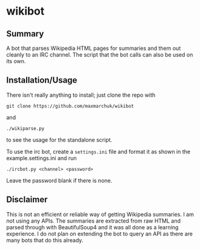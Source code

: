 wikibot
=========

Summary
--------
A bot that parses Wikipedia HTML pages for summaries and them out cleanly to an IRC channel.
The script that the bot calls can also be used on its own.

Installation/Usage
--------
There isn't really anything to install; just clone the repo with  

`git clone https://github.com/maxmarchuk/wikibot`

and 

`./wikiparse.py`

to see the usage for the standalone script.

To use the irc bot, create a `settings.ini` file and format it as shown in the example.settings.ini and run

`./ircbot.py <channel> <password>`

Leave the password blank if there is none.

Disclaimer
--------
This is not an efficient or reliable way of getting Wikipedia summaries. I am not using any APIs.
The summaries are extracted from raw HTML and parsed through with BeautifulSoup4 and it was all done as a learning experience.
I do not plan on extending the bot to query an API as there are many bots that do this already.
